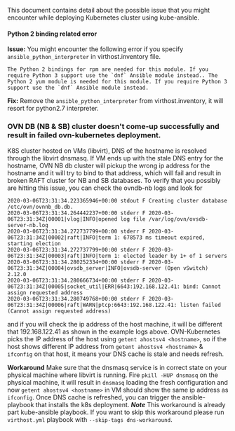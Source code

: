 This document contains detail about the possible issue that you might encounter while deploying Kubernetes cluster using kube-ansible.

#### Python 2 binding related error

**Issue:** You might encounter the following error if you specify `ansible_python_interpreter` in virthost.inventory file.
```
The Python 2 bindings for rpm are needed for this module. If you require Python 3 support use the `dnf` Ansible module instead.. The Python 2 yum module is needed for this module. If you require Python 3 support use the `dnf` Ansible module instead.

```
**Fix:** Remove the `ansible_python_interpreter` from virthost.inventory, it will resort for python2.7 interpreter.

### OVN DB (NB & SB) cluster doesn't come-up successfully and result in failed ovn-kubernetes deployment.
K8S cluster hosted on VMs (libvirt), DNS of the hostname is resolved through the libvirt dnsmasq.
If VM ends up with the stale DNS entry for the hostname, OVN NB db cluster will pickup the wrong ip
address for the hostname and it will try to bind to that address, which will fail and result in broken RAFT cluster for
NB and SB databases.
To verify that you possibly are hitting this issue, you can check the ovndb-nb logs and look for
```
2020-03-06T23:31:34.223365946+00:00 stdout F Creating cluster database /etc/ovn/ovnnb_db.db.
2020-03-06T23:31:34.264442237+00:00 stderr F 2020-03-06T23:31:34Z|00001|vlog|INFO|opened log file /var/log/ovn/ovsdb-server-nb.log
2020-03-06T23:31:34.272737799+00:00 stderr F 2020-03-06T23:31:34Z|00002|raft|INFO|term 1: 678573 ms timeout expired, starting election
2020-03-06T23:31:34.272737799+00:00 stderr F 2020-03-06T23:31:34Z|00003|raft|INFO|term 1: elected leader by 1+ of 1 servers
2020-03-06T23:31:34.280252334+00:00 stderr F 2020-03-06T23:31:34Z|00004|ovsdb_server|INFO|ovsdb-server (Open vSwitch) 2.12.0
2020-03-06T23:31:34.280666734+00:00 stderr F 2020-03-06T23:31:34Z|00005|socket_util|ERR|6643:192.168.122.41: bind: Cannot assign requested address
2020-03-06T23:31:34.280749768+00:00 stderr F 2020-03-06T23:31:34Z|00006|raft|WARN|ptcp:6643:192.168.122.41: listen failed (Cannot assign requested address)
```
and if you will check the ip address of the host machine, it will be different that 192.168.122.41 as shown
in the example logs above. OVN-Kubernetes picks the IP address of the host using `getent ahostsv4 <hostname>`, so if the host shows different IP
address from `getent ahostsv4 <hostname>` & `ifconfig` on that host, it means your DNS cache is stale and needs refresh.

**Workaround** Make sure that the dnsmasq service is in correct state on your physical machine where libvirt is running.
Fire `pkill -HUP dnsmasq` on the physical machine, it will result in `dnsmasq` loading the fresh configuration and
now `getent ahostsv4 <hostname>` in VM should show the same ip address as `ifconfig`. Once DNS cache is refreshed,
 you can trigger the ansible-playbook that installs the k8s deployment.
 ***Note*** This workaround is already part kube-ansible playbook. If you want to skip this workaround please run `virthost.yml` playbook with `--skip-tags dns-workaround`.
